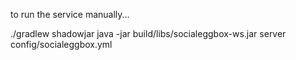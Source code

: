 to run the service manually...

./gradlew shadowjar
java -jar build/libs/socialeggbox-ws.jar  server config/socialeggbox.yml
